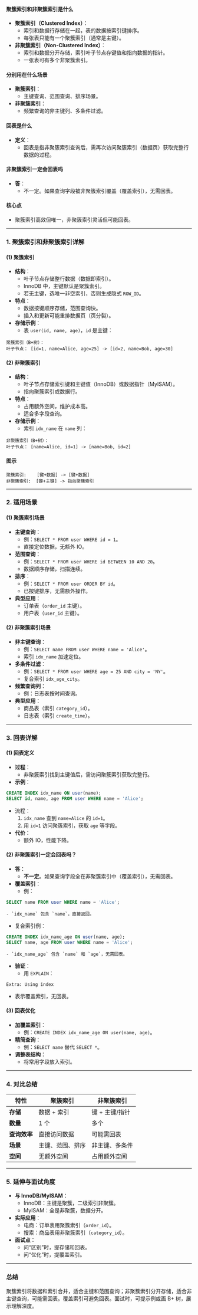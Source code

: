 
#### 聚簇索引和非聚簇索引是什么
- **聚簇索引（Clustered Index）**：
  - 索引和数据行存储在一起，表的数据按索引键排序。
  - 每张表只能有一个聚簇索引（通常是主键）。
- **非聚簇索引（Non-Clustered Index）**：
  - 索引和数据分开存储，索引叶子节点存键值和指向数据的指针。
  - 一张表可有多个非聚簇索引。

#### 分别用在什么场景
- **聚簇索引**：
  - 主键查询、范围查询、排序场景。
- **非聚簇索引**：
  - 频繁查询的非主键列、多条件过滤。

#### 回表是什么
- **定义**：
  - 回表是指非聚簇索引查询后，需再次访问聚簇索引（数据页）获取完整行数据的过程。

#### 非聚簇索引一定会回表吗
- **答**：
  - 不一定。如果查询字段被非聚簇索引覆盖（覆盖索引），无需回表。

#### 核心点
- 聚簇索引高效但唯一，非聚簇索引灵活但可能回表。

---

### 1. 聚簇索引和非聚簇索引详解
#### (1) 聚簇索引
- **结构**：
  - 叶子节点存储整行数据（数据即索引）。
  - InnoDB 中，主键默认是聚簇索引。
  - 若无主键，选唯一非空索引，否则生成隐式 `ROW_ID`。
- **特点**：
  - 数据按键顺序存储，范围查询快。
  - 插入和更新可能重排数据页（页分裂）。
- **存储示例**：
  - 表 `user(id, name, age)`，`id` 是主键：
```
聚簇索引（B+树）：
叶子节点： [id=1, name=Alice, age=25] -> [id=2, name=Bob, age=30]
```

#### (2) 非聚簇索引
- **结构**：
  - 叶子节点存储索引键和主键值（InnoDB）或数据指针（MyISAM）。
  - 指向聚簇索引或数据行。
- **特点**：
  - 占用额外空间，维护成本高。
  - 适合多字段查询。
- **存储示例**：
  - 索引 `idx_name` 在 `name` 列：
```
非聚簇索引（B+树）：
叶子节点： [name=Alice, id=1] -> [name=Bob, id=2]
```

#### 图示
```
聚簇索引:    [键+数据] -> [键+数据]
非聚簇索引:  [键+主键] -> 指向聚簇索引
```

---

### 2. 适用场景
#### (1) 聚簇索引场景
- **主键查询**：
  - 例：`SELECT * FROM user WHERE id = 1`。
  - 直接定位数据，无额外 IO。
- **范围查询**：
  - 例：`SELECT * FROM user WHERE id BETWEEN 10 AND 20`。
  - 数据顺序存储，扫描连续。
- **排序**：
  - 例：`SELECT * FROM user ORDER BY id`。
  - 已按键排序，无需额外操作。
- **典型应用**：
  - 订单表（`order_id` 主键）。
  - 用户表（`user_id` 主键）。

#### (2) 非聚簇索引场景
- **非主键查询**：
  - 例：`SELECT name FROM user WHERE name = 'Alice'`。
  - 索引 `idx_name` 加速定位。
- **多条件过滤**：
  - 例：`SELECT * FROM user WHERE age = 25 AND city = 'NY'`。
  - 复合索引 `idx_age_city`。
- **频繁查询列**：
  - 例：日志表按时间查询。
- **典型应用**：
  - 商品表（索引 `category_id`）。
  - 日志表（索引 `create_time`）。

---

### 3. 回表详解
#### (1) 回表定义
- **过程**：
  - 非聚簇索引找到主键值后，需访问聚簇索引获取完整行。
- **示例**：
```sql
CREATE INDEX idx_name ON user(name);
SELECT id, name, age FROM user WHERE name = 'Alice';
```
  - 流程：
    1. `idx_name` 查到 `name=Alice` 的 `id=1`。
    2. 用 `id=1` 访问聚簇索引，获取 `age` 等字段。
- **代价**：
  - 额外 IO，性能下降。

#### (2) 非聚簇索引一定会回表吗？
- **答**：
  - **不一定**。如果查询字段全在非聚簇索引中（覆盖索引），无需回表。
- **覆盖索引**：
  - 例：
```sql
SELECT name FROM user WHERE name = 'Alice';
```
    - `idx_name` 包含 `name`，直接返回。
  - 复合索引例：
```sql
CREATE INDEX idx_name_age ON user(name, age);
SELECT name, age FROM user WHERE name = 'Alice';
```
    - `idx_name_age` 包含 `name` 和 `age`，无需回表。
- **验证**：
  - 用 `EXPLAIN`：
```
Extra: Using index
```
  - 表示覆盖索引，无回表。

#### (3) 回表优化
- **加覆盖索引**：
  - 例：`CREATE INDEX idx_name_age ON user(name, age)`。
- **精简查询**：
  - 例：`SELECT name` 替代 `SELECT *`。
- **调整表结构**：
  - 将常用字段放入索引。

---

### 4. 对比总结
| **特性**         | **聚簇索引**               | **非聚簇索引**             |
|------------------|----------------------------|----------------------------|
| **存储**         | 数据 + 索引                | 键 + 主键/指针            |
| **数量**         | 1 个                      | 多个                      |
| **查询效率**     | 直接访问数据              | 可能需回表                |
| **场景**         | 主键、范围、排序           | 非主键、多条件            |
| **空间**         | 无额外空间                | 占用额外空间              |

---

### 5. 延伸与面试角度
- **与 InnoDB/MyISAM**：
  - InnoDB：主键是聚簇，二级索引非聚簇。
  - MyISAM：全是非聚簇，数据分开。
- **实际应用**：
  - 电商：订单表用聚簇索引（`order_id`）。
  - 搜索：商品表用非聚簇索引（`category_id`）。
- **面试点**：
  - 问“区别”时，提存储和回表。
  - 问“优化”时，提覆盖索引。

---

### 总结
聚簇索引将数据和索引合并，适合主键和范围查询；非聚簇索引分开存储，适合非主键查询，可能需回表。覆盖索引可避免回表。面试时，可提示例或画 B+ 树，展示理解深度。